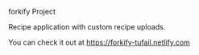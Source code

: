 forkify Project

Recipe application with custom recipe uploads.

You can check it out at https://forkify-tufail.netlify.com
